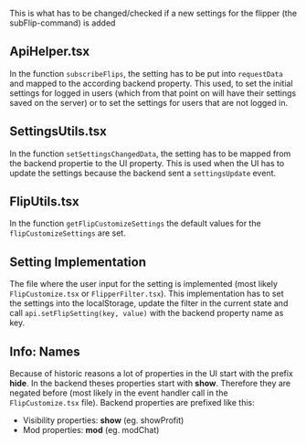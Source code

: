 This is what has to be changed/checked if a new settings for the flipper (the subFlip-command) is added

## ApiHelper.tsx
In the function  `subscribeFlips`, the setting has to be put into `requestData` and mapped to the according backend property.
This used, to set the initial settings for logged in users (which from that point on will have their settings saved on the server) or 
to set the settings for users that are not logged in.

## SettingsUtils.tsx
In the function `setSettingsChangedData`, the setting has to be mapped from the backend propertie to the UI property.
This is used when the UI has to update the settings because the backend sent a `settingsUpdate` event.

## FlipUtils.tsx
In the function `getFlipCustomizeSettings` the default values for the `flipCustomizeSettings` are set.

## Setting Implementation
The file where the user input for the setting is implemented (most likely `FlipCustomize.tsx` or `FlipperFilter.tsx`).
This implementation has to set the settings into the localStorage, update the filter in the current state and call `api.setFlipSetting(key, value)` with the backend property name as key.

## Info: Names
Because of historic reasons a lot of properties in the UI start with the prefix **hide**. In the backend theses properties start with **show**.
Therefore they are negated before (most likely in the event handler call in the `FlipCustomize.tsx` file).
Backend properties are prefixed like this:
- Visibility properties: **show** (eg. showProfit)
- Mod properties: **mod** (eg. modChat)